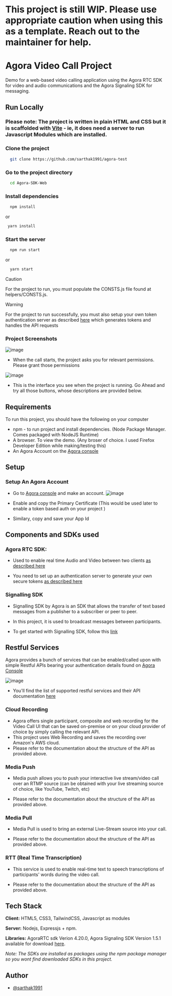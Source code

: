 # This project is still WIP. Please use appropriate caution when using this as a template. Reach out to the maintainer for help. 

# Agora Video Call Project

Demo for a web-based video calling application using the Agora RTC SDK for video and
audio communications and the Agora Signaling SDK for messaging.


## Run Locally

### Please note: The project is written in plain HTML and CSS but it is scaffolded with [Vite](Vitejs.dev) - ie, it does need a server to run Javascript Modules which are installed.

### Clone the project

```bash
  git clone https://github.com/sarthak1991/agora-test
```

### Go to the project directory

```bash
  cd Agora-SDK-Web
```

### Install dependencies

```bash
  npm install
```
or 
```bash
 yarn install
```

### Start the server




```bash
  npm run start
```
 or 

```bash
  yarn start
``` 
> [!CAUTION]  
> For the project to run, you must populate the CONSTS.js file found at helpers/CONSTS.js.

> [!WARNING]  
> For the project to run successfully, you must also setup your own token authentication server as described [here](https://github.com/AgoraIO-Community/agora-token-service) which generates tokens and handles the API requests 


### Project Screenshots

![image](assets/CallStart.png)
- When the call starts, the project asks you for relevant permissions. Please grant those permissions

![image](assets/DuringCall.png)
- This is the interface you see when the project is running. Go Ahead and try all those buttons, whose descriptions are provided below. 

## Requirements
To run this project, you should have the following on your computer

- npm - to run project and install dependencies. (Node Package Manager. Comes packaged with NodeJS Runtime)
- A browser. To view the demo. (Any broser of choice. I used Firefox Developer Edition while making/testing this)
- An Agora Account on the [Agora console](https://console.agora.io)

## Setup 

### Setup An Agora Account

- Go to [Agora console](https://console.agora.io) and make an account. 
![image](assets/CreateProject.png "Create Project on the Agora Console")

- Enable and copy the Primary Certificate (This would be used later to enable a token based auth on your project )

- Similary, copy and save your App Id

## Components and SDKs used

### Agora RTC SDK: 
- Used to enable real time Audio and Video between two clients [as described here](https://docs.agora.io/en/video-calling/get-started/get-started-sdk?platform=web)

- You need to set up an authentication server to generate your own secure tokens [as described here](https://docs.agora.io/en/video-calling/get-started/authentication-workflow?platform=web) 




### Signalling SDK
 - Signalling SDK by Agora is an SDK that allows the transfer of text based messages from a publisher to a subscriber or peer to peer. 

 - In this project, it is used to broadcast messages between participants. 

 - To get started with Signalling SDK, follow this [link](https://docs.agora.io/en/signaling/get-started/sdk-quickstart?platform=web)

 ## Restful Services 

 Agora provides a bunch of services that can be enabled/called upon with simple Restful APIs bearing your authentication details found on [Agora Console](https://console.agora.io/)

 ![image](assets/CloudRecordingAuth.png)

 - You'll find the list of supported restful services and their API documentation [here](https://documenter.getpostman.com/view/6319646/SVSLr9AM#intro)

 ### Cloud Recording

 - Agora offers single participant, composite and web recording for the Video Call UI that can be saved on-premise or on your cloud provider of choice by simply calling the relevant API. 
 - This project uses Web Recording and saves the recording over Amazon's AWS cloud.
- Please refer to the documentation about the structure of the API as provided above. 

### Media Push
- Media push allows you to push your interactive live stream/video call over an RTMP source (can be obtained with your live streaming source of choice, like YouTube, Twitch, etc)

- Please refer to the documentation about the structure of the API as provided above. 

### Media Pull

- Media Pull is used to bring an external Live-Stream source into your call. 

- Please refer to the documentation about the structure of the API as provided above. 

### RTT (Real Time Transcription)

- This service is used to enable real-time text to speech transcriptions of participants' words during the video call. 

- Please refer to the documentation about the structure of the API as provided above. 


## Tech Stack

**Client:** HTML5, CSS3, TailwindCSS, Javascript as modules

**Server:** Nodejs, Expressjs + npm.

**Libraries:** AgoraRTC sdk Verion 4.20.0, Agora Signaling SDK Version 1.5.1 available for download [here](https://docs-beta.agora.io/en/sdks?platform=web). 

*Note: The SDKs are installed as packages using the npm package manager so you wont find downloaded SDKs in this project.*


## Author

- [@sarthak1991](https://www.github.com/sarthak1991)



